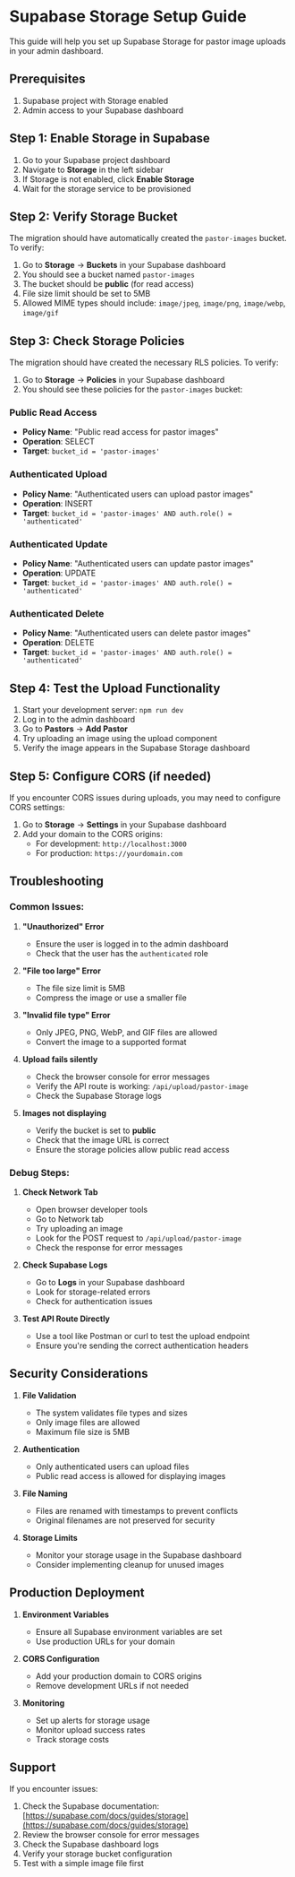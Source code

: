 # Supabase Storage Setup Guide

This guide will help you set up Supabase Storage for pastor image uploads in your admin dashboard.

## Prerequisites

1. Supabase project with Storage enabled
2. Admin access to your Supabase dashboard

## Step 1: Enable Storage in Supabase

1. Go to your Supabase project dashboard
2. Navigate to **Storage** in the left sidebar
3. If Storage is not enabled, click **Enable Storage**
4. Wait for the storage service to be provisioned

## Step 2: Verify Storage Bucket

The migration should have automatically created the `pastor-images` bucket. To verify:

1. Go to **Storage** → **Buckets** in your Supabase dashboard
2. You should see a bucket named `pastor-images`
3. The bucket should be **public** (for read access)
4. File size limit should be set to 5MB
5. Allowed MIME types should include: `image/jpeg`, `image/png`, `image/webp`, `image/gif`

## Step 3: Check Storage Policies

The migration should have created the necessary RLS policies. To verify:

1. Go to **Storage** → **Policies** in your Supabase dashboard
2. You should see these policies for the `pastor-images` bucket:

### Public Read Access

- **Policy Name**: "Public read access for pastor images"
- **Operation**: SELECT
- **Target**: `bucket_id = 'pastor-images'`

### Authenticated Upload

- **Policy Name**: "Authenticated users can upload pastor images"
- **Operation**: INSERT
- **Target**: `bucket_id = 'pastor-images' AND auth.role() = 'authenticated'`

### Authenticated Update

- **Policy Name**: "Authenticated users can update pastor images"
- **Operation**: UPDATE
- **Target**: `bucket_id = 'pastor-images' AND auth.role() = 'authenticated'`

### Authenticated Delete

- **Policy Name**: "Authenticated users can delete pastor images"
- **Operation**: DELETE
- **Target**: `bucket_id = 'pastor-images' AND auth.role() = 'authenticated'`

## Step 4: Test the Upload Functionality

1. Start your development server: `npm run dev`
2. Log in to the admin dashboard
3. Go to **Pastors** → **Add Pastor**
4. Try uploading an image using the upload component
5. Verify the image appears in the Supabase Storage dashboard

## Step 5: Configure CORS (if needed)

If you encounter CORS issues during uploads, you may need to configure CORS settings:

1. Go to **Storage** → **Settings** in your Supabase dashboard
2. Add your domain to the CORS origins:
   - For development: `http://localhost:3000`
   - For production: `https://yourdomain.com`

## Troubleshooting

### Common Issues:

1. **"Unauthorized" Error**

   - Ensure the user is logged in to the admin dashboard
   - Check that the user has the `authenticated` role

2. **"File too large" Error**

   - The file size limit is 5MB
   - Compress the image or use a smaller file

3. **"Invalid file type" Error**

   - Only JPEG, PNG, WebP, and GIF files are allowed
   - Convert the image to a supported format

4. **Upload fails silently**

   - Check the browser console for error messages
   - Verify the API route is working: `/api/upload/pastor-image`
   - Check the Supabase Storage logs

5. **Images not displaying**
   - Verify the bucket is set to **public**
   - Check that the image URL is correct
   - Ensure the storage policies allow public read access

### Debug Steps:

1. **Check Network Tab**

   - Open browser developer tools
   - Go to Network tab
   - Try uploading an image
   - Look for the POST request to `/api/upload/pastor-image`
   - Check the response for error messages

2. **Check Supabase Logs**

   - Go to **Logs** in your Supabase dashboard
   - Look for storage-related errors
   - Check for authentication issues

3. **Test API Route Directly**
   - Use a tool like Postman or curl to test the upload endpoint
   - Ensure you're sending the correct authentication headers

## Security Considerations

1. **File Validation**

   - The system validates file types and sizes
   - Only image files are allowed
   - Maximum file size is 5MB

2. **Authentication**

   - Only authenticated users can upload files
   - Public read access is allowed for displaying images

3. **File Naming**

   - Files are renamed with timestamps to prevent conflicts
   - Original filenames are not preserved for security

4. **Storage Limits**
   - Monitor your storage usage in the Supabase dashboard
   - Consider implementing cleanup for unused images

## Production Deployment

1. **Environment Variables**

   - Ensure all Supabase environment variables are set
   - Use production URLs for your domain

2. **CORS Configuration**

   - Add your production domain to CORS origins
   - Remove development URLs if not needed

3. **Monitoring**
   - Set up alerts for storage usage
   - Monitor upload success rates
   - Track storage costs

## Support

If you encounter issues:

1. Check the Supabase documentation: [https://supabase.com/docs/guides/storage](https://supabase.com/docs/guides/storage)
2. Review the browser console for error messages
3. Check the Supabase dashboard logs
4. Verify your storage bucket configuration
5. Test with a simple image file first
